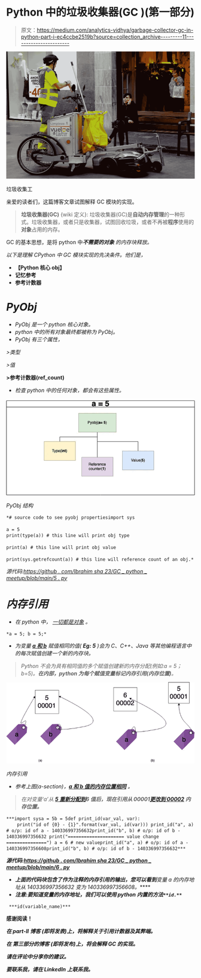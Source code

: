 # Python 中的垃圾收集器(GC )(第一部分)

> 原文：<https://medium.com/analytics-vidhya/garbage-collector-gc-in-python-part-i-ec4ccbe2519b?source=collection_archive---------11----------------------->

![](img/c2ba0d05092831e139839cba9e406f2e.png)

垃圾收集工

亲爱的读者们，这篇博客文章试图解释 GC 模块的实现。

> **垃圾收集器(GC)** {wiki 定义}:
> 垃圾收集器(GC)是**自动内存管理**的一种形式。垃圾收集器，或者只是收集器，试图回收垃圾，或者不再被**程序**使用的**对象**占用的内存。

GC 的基本思想，是将 python 中****不需要的对象*** 的内存块释放。*

*以下是理解 CPython 中 GC 模块实现的先决条件。他们是，*

*   ****【Python 核心 obj】****
*   ****记忆参考****
*   ****参考计数器****

# *PyObj*

*   *PyObj 是一个 python 核心对象。*
*   *python 中的所有对象最终都被称为 PyObj。*
*   *PyObj 有三个属性，*

*>*类型**

*>*值**

**>参考计数器(ref_count)**

*   *检查 python 中的任何对象，都会有这些属性。*

*![](img/f2b9174706ae0d5112f55b289fbae52f.png)*

*PyObj 结构*

```
*# source code to see pyobj propertiesimport sys

a = 5                                               
print(type(a)) # this line will print obj type

print(a) # this line will print obj value          

print(sys.getrefcount(a)) # this line will reference count of an obj.*
```

**源代码*:[https://github . com/Ibrahim sha 23/GC _ python _ meetup/blob/main/5 . py](https://github.com/ibrahimsha23/gc_python_meetup/blob/main/5.py)*

# *内存引用*

*   *在 python 中， [*一切都是对象*](http://.) 。*

```
*a = 5; b = 5;*
```

*   *为变量 [**a 和 b**](http://.) 赋值相同的值( **Eg: 5** )会为 C、C++、Java 等其他编程语言中的每次赋值创建一个新的内存块。*

> *Python 不会为具有相同值的多个赋值创建新的内存分配(例如:a = 5；b=5)。**在内部，python 为每个赋值变量标记内存引用(内存位置)**。*

*![](img/a2fcfaa7c1c24a0b703c9e8bb69d62c2.png)*

*内存引用*

*   *参考上图(a-section)，[***a 和 b 值的内存位置相同***](http://.) 。*

> *在对变量‘a’从 [**5 重新分配到**](http://.)**6 值后，现在引用从 00001[**更改到 00002**](http://.) 内存位置。***

```
***import sysa = 5b = 5def print_id(var_val, var):
    print("id of {0} - {1}".format(var_val, id(var))) print_id("a", a) # o/p: id of a - 140336997356632print_id("b", b) # o/p: id of b - 140336997356632 print("===================== value change ===============") a = 6 # new valueprint_id("a", a) # o/p: id of a - 140336997356608print_id("b", b) # o/p: id of b - 140336997356632***
```

****源代码*:[https://github . com/Ibrahim sha 23/GC _ python _ meetup/blob/main/6 . py](https://github.com/ibrahimsha23/gc_python_meetup/blob/main/6.py)***

*   ***上面的代码块包含了作为注释的内存引用的输出，您可以看到**变量 a 的内存地址从 140336997356632 变为 140336997356608。*****
*   ***注意:要知道变量的内存地址，我们可以使用 python 内置的方法`**id.**`***

```
 ***id(variable_name)***
```

******感谢阅读！******

***在 ***part-II 博客*** (即将发表)上，将解释关于引用计数器及其弊端。***

***在 ***第三部分的博客*** (即将发布)上，将会解释 GC 的实现。***

***请在评论中分享你的建议。***

***要联系我，请在 LinkedIn 上联系我。***